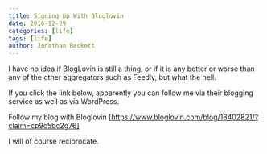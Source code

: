 ```yaml
---
title: Signing Up With Bloglovin
date: 2016-12-29
categories: [life]
tags: [life]
author: Jonathan Beckett
---
```


I have no idea if BlogLovin is still a thing, or if it is any better or worse than any of the other aggregators such as Feedly, but what the hell.

If you click the link below, apparently you can follow me via their blogging service as well as via WordPress.

Follow my blog with Bloglovin [https://www.bloglovin.com/blog/18402821/?claim=cp9c5bc2g76]

I will of course reciprocate.